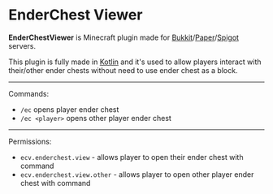# EnderChest Viewer

**EnderChestViewer** is Minecraft plugin made for [Bukkit](https://getbukkit.org/)/[Paper](https://papermc.io/)/[Spigot](https://getbukkit.org/) servers.

This plugin is fully made in [Kotlin](https://kotlinlang.org/) and it's used to allow players interact with their/other ender chests without need to use ender chest as a block.

---
Commands:
- `/ec` opens player ender chest
- `/ec <player>` opens other player ender chest

- - -
Permissions:
- `ecv.enderchest.view` - allows player to open their ender chest with command
- `ecv.enderchest.view.other` - allows player to open other player ender chest with command

